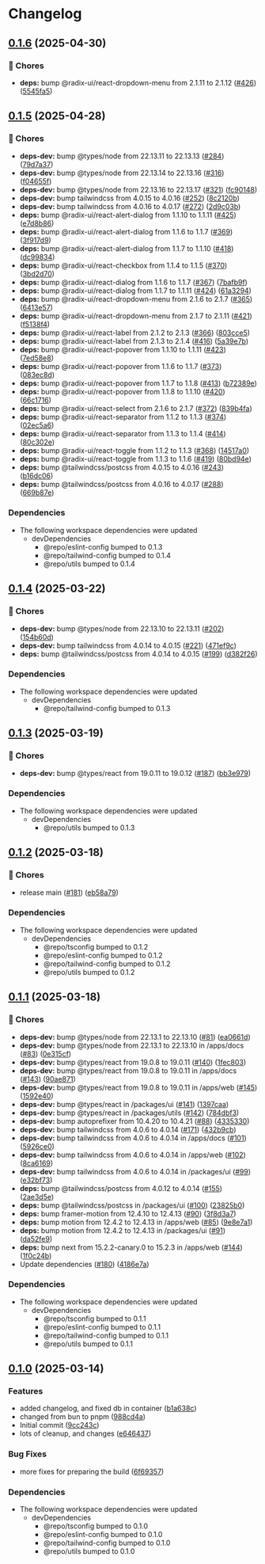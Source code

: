 # Changelog

## [0.1.6](https://github.com/CaptainPowerTurtle/teck-website-monorepo/compare/ui@v0.1.5...ui@v0.1.6) (2025-04-30)


### 🧹 Chores

* **deps:** bump @radix-ui/react-dropdown-menu from 2.1.11 to 2.1.12 ([#426](https://github.com/CaptainPowerTurtle/teck-website-monorepo/issues/426)) ([5545fa5](https://github.com/CaptainPowerTurtle/teck-website-monorepo/commit/5545fa5be0defa6f0885d43fa430d9b38575ee0d))

## [0.1.5](https://github.com/CaptainPowerTurtle/teck-website-monorepo/compare/ui@v0.1.4...ui@v0.1.5) (2025-04-28)


### 🧹 Chores

* **deps-dev:** bump @types/node from 22.13.11 to 22.13.13 ([#284](https://github.com/CaptainPowerTurtle/teck-website-monorepo/issues/284)) ([79d7a37](https://github.com/CaptainPowerTurtle/teck-website-monorepo/commit/79d7a379667c16515b2312b80bd01d7ff0550702))
* **deps-dev:** bump @types/node from 22.13.14 to 22.13.16 ([#316](https://github.com/CaptainPowerTurtle/teck-website-monorepo/issues/316)) ([f04655f](https://github.com/CaptainPowerTurtle/teck-website-monorepo/commit/f04655f9bf4889513c385be52a837ac290847a77))
* **deps-dev:** bump @types/node from 22.13.16 to 22.13.17 ([#321](https://github.com/CaptainPowerTurtle/teck-website-monorepo/issues/321)) ([fc90148](https://github.com/CaptainPowerTurtle/teck-website-monorepo/commit/fc901483068f807f6b9e7c94f6c1afbd3ca7dd14))
* **deps-dev:** bump tailwindcss from 4.0.15 to 4.0.16 ([#252](https://github.com/CaptainPowerTurtle/teck-website-monorepo/issues/252)) ([8c2120b](https://github.com/CaptainPowerTurtle/teck-website-monorepo/commit/8c2120bf4a7ac137586a589a1d24af4073925276))
* **deps-dev:** bump tailwindcss from 4.0.16 to 4.0.17 ([#272](https://github.com/CaptainPowerTurtle/teck-website-monorepo/issues/272)) ([2d9c03b](https://github.com/CaptainPowerTurtle/teck-website-monorepo/commit/2d9c03b67c8ea5430c1723514812bf4c71916c8b))
* **deps:** bump @radix-ui/react-alert-dialog from 1.1.10 to 1.1.11 ([#425](https://github.com/CaptainPowerTurtle/teck-website-monorepo/issues/425)) ([e7d8b86](https://github.com/CaptainPowerTurtle/teck-website-monorepo/commit/e7d8b8632583ae7c30eaa2df602206c78442dc61))
* **deps:** bump @radix-ui/react-alert-dialog from 1.1.6 to 1.1.7 ([#369](https://github.com/CaptainPowerTurtle/teck-website-monorepo/issues/369)) ([3f917d9](https://github.com/CaptainPowerTurtle/teck-website-monorepo/commit/3f917d96110d246d0370d8e107d399a9d3f54453))
* **deps:** bump @radix-ui/react-alert-dialog from 1.1.7 to 1.1.10 ([#418](https://github.com/CaptainPowerTurtle/teck-website-monorepo/issues/418)) ([dc99834](https://github.com/CaptainPowerTurtle/teck-website-monorepo/commit/dc998344a9fe4df80825fd1298d302bb987da255))
* **deps:** bump @radix-ui/react-checkbox from 1.1.4 to 1.1.5 ([#370](https://github.com/CaptainPowerTurtle/teck-website-monorepo/issues/370)) ([3bd2d70](https://github.com/CaptainPowerTurtle/teck-website-monorepo/commit/3bd2d70f5200beb7f9b3977f69742a821e1cf9b1))
* **deps:** bump @radix-ui/react-dialog from 1.1.6 to 1.1.7 ([#367](https://github.com/CaptainPowerTurtle/teck-website-monorepo/issues/367)) ([7bafb9f](https://github.com/CaptainPowerTurtle/teck-website-monorepo/commit/7bafb9fd3f2ecc645c9e73c60ea5725bd2c91e2b))
* **deps:** bump @radix-ui/react-dialog from 1.1.7 to 1.1.11 ([#424](https://github.com/CaptainPowerTurtle/teck-website-monorepo/issues/424)) ([61a3294](https://github.com/CaptainPowerTurtle/teck-website-monorepo/commit/61a32946992289b54b2609f6e10825a2b0a9dd5c))
* **deps:** bump @radix-ui/react-dropdown-menu from 2.1.6 to 2.1.7 ([#365](https://github.com/CaptainPowerTurtle/teck-website-monorepo/issues/365)) ([6413e57](https://github.com/CaptainPowerTurtle/teck-website-monorepo/commit/6413e57a043b63e0433b5d5ef6d6ca19dd536229))
* **deps:** bump @radix-ui/react-dropdown-menu from 2.1.7 to 2.1.11 ([#421](https://github.com/CaptainPowerTurtle/teck-website-monorepo/issues/421)) ([f5138f4](https://github.com/CaptainPowerTurtle/teck-website-monorepo/commit/f5138f4bfb46611b0ae5b74fd1786b395a60c734))
* **deps:** bump @radix-ui/react-label from 2.1.2 to 2.1.3 ([#366](https://github.com/CaptainPowerTurtle/teck-website-monorepo/issues/366)) ([803cce5](https://github.com/CaptainPowerTurtle/teck-website-monorepo/commit/803cce57452f6610c2a2ca2ef519acf4e15d8a70))
* **deps:** bump @radix-ui/react-label from 2.1.3 to 2.1.4 ([#416](https://github.com/CaptainPowerTurtle/teck-website-monorepo/issues/416)) ([5a39e7b](https://github.com/CaptainPowerTurtle/teck-website-monorepo/commit/5a39e7bedcc7c3be9ca611ab598ee980d0d38f36))
* **deps:** bump @radix-ui/react-popover from 1.1.10 to 1.1.11 ([#423](https://github.com/CaptainPowerTurtle/teck-website-monorepo/issues/423)) ([7ed58e8](https://github.com/CaptainPowerTurtle/teck-website-monorepo/commit/7ed58e83c650ae5ccb65815bc21fd241d34b7599))
* **deps:** bump @radix-ui/react-popover from 1.1.6 to 1.1.7 ([#373](https://github.com/CaptainPowerTurtle/teck-website-monorepo/issues/373)) ([083ec8d](https://github.com/CaptainPowerTurtle/teck-website-monorepo/commit/083ec8d41cd3376b74d23e8f37e5ba18ef74aba2))
* **deps:** bump @radix-ui/react-popover from 1.1.7 to 1.1.8 ([#413](https://github.com/CaptainPowerTurtle/teck-website-monorepo/issues/413)) ([b72389e](https://github.com/CaptainPowerTurtle/teck-website-monorepo/commit/b72389e01ee367cdbfc29be71630a6466a81243b))
* **deps:** bump @radix-ui/react-popover from 1.1.8 to 1.1.10 ([#420](https://github.com/CaptainPowerTurtle/teck-website-monorepo/issues/420)) ([66c1716](https://github.com/CaptainPowerTurtle/teck-website-monorepo/commit/66c1716380d33aa8c940d97bcafa906c7ffc667d))
* **deps:** bump @radix-ui/react-select from 2.1.6 to 2.1.7 ([#372](https://github.com/CaptainPowerTurtle/teck-website-monorepo/issues/372)) ([839b4fa](https://github.com/CaptainPowerTurtle/teck-website-monorepo/commit/839b4fa19632dc3ba2f9826b1f8c9f70e31d5a98))
* **deps:** bump @radix-ui/react-separator from 1.1.2 to 1.1.3 ([#374](https://github.com/CaptainPowerTurtle/teck-website-monorepo/issues/374)) ([02ec5a6](https://github.com/CaptainPowerTurtle/teck-website-monorepo/commit/02ec5a6df1e389adbfef5323ee4947ce81d63adc))
* **deps:** bump @radix-ui/react-separator from 1.1.3 to 1.1.4 ([#414](https://github.com/CaptainPowerTurtle/teck-website-monorepo/issues/414)) ([80c302e](https://github.com/CaptainPowerTurtle/teck-website-monorepo/commit/80c302e9beac990b98b0fbbcd723cd8e3ea1afb8))
* **deps:** bump @radix-ui/react-toggle from 1.1.2 to 1.1.3 ([#368](https://github.com/CaptainPowerTurtle/teck-website-monorepo/issues/368)) ([14517a0](https://github.com/CaptainPowerTurtle/teck-website-monorepo/commit/14517a05bf49329ead78cc6f4e62787c2a213690))
* **deps:** bump @radix-ui/react-toggle from 1.1.3 to 1.1.6 ([#419](https://github.com/CaptainPowerTurtle/teck-website-monorepo/issues/419)) ([80bd94e](https://github.com/CaptainPowerTurtle/teck-website-monorepo/commit/80bd94e6f146e6ec93483b93700528cb3ad21ea7))
* **deps:** bump @tailwindcss/postcss from 4.0.15 to 4.0.16 ([#243](https://github.com/CaptainPowerTurtle/teck-website-monorepo/issues/243)) ([b16dc06](https://github.com/CaptainPowerTurtle/teck-website-monorepo/commit/b16dc0679a0f943dbe3acf34694e84e8da53478b))
* **deps:** bump @tailwindcss/postcss from 4.0.16 to 4.0.17 ([#288](https://github.com/CaptainPowerTurtle/teck-website-monorepo/issues/288)) ([669b87e](https://github.com/CaptainPowerTurtle/teck-website-monorepo/commit/669b87ef9e481dbb69a255f8cb7d56d957dc15c9))


### Dependencies

* The following workspace dependencies were updated
  * devDependencies
    * @repo/eslint-config bumped to 0.1.3
    * @repo/tailwind-config bumped to 0.1.4
    * @repo/utils bumped to 0.1.4

## [0.1.4](https://github.com/CaptainPowerTurtle/teck-website-monorepo/compare/ui@v0.1.3...ui@v0.1.4) (2025-03-22)


### 🧹 Chores

* **deps-dev:** bump @types/node from 22.13.10 to 22.13.11 ([#202](https://github.com/CaptainPowerTurtle/teck-website-monorepo/issues/202)) ([154b60d](https://github.com/CaptainPowerTurtle/teck-website-monorepo/commit/154b60d6718c5ebfece61b56aa9718f9a94f29c0))
* **deps-dev:** bump tailwindcss from 4.0.14 to 4.0.15 ([#221](https://github.com/CaptainPowerTurtle/teck-website-monorepo/issues/221)) ([471ef9c](https://github.com/CaptainPowerTurtle/teck-website-monorepo/commit/471ef9cb71ea1c7a43b0a275611c3a65e69b4772))
* **deps:** bump @tailwindcss/postcss from 4.0.14 to 4.0.15 ([#199](https://github.com/CaptainPowerTurtle/teck-website-monorepo/issues/199)) ([d382f26](https://github.com/CaptainPowerTurtle/teck-website-monorepo/commit/d382f265a2abb1bcc74ce976e91cda2f14a879b7))


### Dependencies

* The following workspace dependencies were updated
  * devDependencies
    * @repo/tailwind-config bumped to 0.1.3

## [0.1.3](https://github.com/CaptainPowerTurtle/teck-website-monorepo/compare/ui@v0.1.2...ui@v0.1.3) (2025-03-19)


### 🧹 Chores

* **deps-dev:** bump @types/react from 19.0.11 to 19.0.12 ([#187](https://github.com/CaptainPowerTurtle/teck-website-monorepo/issues/187)) ([bb3e979](https://github.com/CaptainPowerTurtle/teck-website-monorepo/commit/bb3e979746649db5e42a7f0c79cde18c1abeca14))


### Dependencies

* The following workspace dependencies were updated
  * devDependencies
    * @repo/utils bumped to 0.1.3

## [0.1.2](https://github.com/CaptainPowerTurtle/teck-website-monorepo/compare/ui@v0.1.1...ui@v0.1.2) (2025-03-18)


### 🧹 Chores

* release main ([#181](https://github.com/CaptainPowerTurtle/teck-website-monorepo/issues/181)) ([eb58a79](https://github.com/CaptainPowerTurtle/teck-website-monorepo/commit/eb58a791eca03577168c84a55ce853ccf3ed8600))


### Dependencies

* The following workspace dependencies were updated
  * devDependencies
    * @repo/tsconfig bumped to 0.1.2
    * @repo/eslint-config bumped to 0.1.2
    * @repo/tailwind-config bumped to 0.1.2
    * @repo/utils bumped to 0.1.2

## [0.1.1](https://github.com/CaptainPowerTurtle/teck-website-monorepo/compare/ui@v0.1.0...ui@v0.1.1) (2025-03-18)


### 🧹 Chores

* **deps-dev:** bump @types/node from 22.13.1 to 22.13.10 ([#81](https://github.com/CaptainPowerTurtle/teck-website-monorepo/issues/81)) ([ea0661d](https://github.com/CaptainPowerTurtle/teck-website-monorepo/commit/ea0661dc213b6e3fa44f2824b80e917d8ffc1033))
* **deps-dev:** bump @types/node from 22.13.1 to 22.13.10 in /apps/docs ([#83](https://github.com/CaptainPowerTurtle/teck-website-monorepo/issues/83)) ([0e315cf](https://github.com/CaptainPowerTurtle/teck-website-monorepo/commit/0e315cf30cc3e0f8e5ab9cb839f0c5e2935dd287))
* **deps-dev:** bump @types/react from 19.0.8 to 19.0.11 ([#140](https://github.com/CaptainPowerTurtle/teck-website-monorepo/issues/140)) ([1fec803](https://github.com/CaptainPowerTurtle/teck-website-monorepo/commit/1fec803674ed22e25351c0a33dbd4c475db1f135))
* **deps-dev:** bump @types/react from 19.0.8 to 19.0.11 in /apps/docs ([#143](https://github.com/CaptainPowerTurtle/teck-website-monorepo/issues/143)) ([90ae871](https://github.com/CaptainPowerTurtle/teck-website-monorepo/commit/90ae87160c970af9bf97901fd72c649a7caa78e4))
* **deps-dev:** bump @types/react from 19.0.8 to 19.0.11 in /apps/web ([#145](https://github.com/CaptainPowerTurtle/teck-website-monorepo/issues/145)) ([1592e40](https://github.com/CaptainPowerTurtle/teck-website-monorepo/commit/1592e40ce7f249da444c7398ada849f0fa6a7804))
* **deps-dev:** bump @types/react in /packages/ui ([#141](https://github.com/CaptainPowerTurtle/teck-website-monorepo/issues/141)) ([1397caa](https://github.com/CaptainPowerTurtle/teck-website-monorepo/commit/1397caa0c60ff31493f15e6a78e201090f941582))
* **deps-dev:** bump @types/react in /packages/utils ([#142](https://github.com/CaptainPowerTurtle/teck-website-monorepo/issues/142)) ([784dbf3](https://github.com/CaptainPowerTurtle/teck-website-monorepo/commit/784dbf3f8b694657ee5d34d20fbaffaf65dadbd9))
* **deps-dev:** bump autoprefixer from 10.4.20 to 10.4.21 ([#88](https://github.com/CaptainPowerTurtle/teck-website-monorepo/issues/88)) ([4335330](https://github.com/CaptainPowerTurtle/teck-website-monorepo/commit/43353304f38cde4d016f871ad2692c82e2cd56fc))
* **deps-dev:** bump tailwindcss from 4.0.6 to 4.0.14 ([#171](https://github.com/CaptainPowerTurtle/teck-website-monorepo/issues/171)) ([432b9cb](https://github.com/CaptainPowerTurtle/teck-website-monorepo/commit/432b9cb028d115e9e46f5b2e2ecaf16467455de5))
* **deps-dev:** bump tailwindcss from 4.0.6 to 4.0.14 in /apps/docs ([#101](https://github.com/CaptainPowerTurtle/teck-website-monorepo/issues/101)) ([5926ce0](https://github.com/CaptainPowerTurtle/teck-website-monorepo/commit/5926ce021b3fb66a252a8c7f5b8274134329ea41))
* **deps-dev:** bump tailwindcss from 4.0.6 to 4.0.14 in /apps/web ([#102](https://github.com/CaptainPowerTurtle/teck-website-monorepo/issues/102)) ([8ca6169](https://github.com/CaptainPowerTurtle/teck-website-monorepo/commit/8ca6169db42c6e084af327f1a5da602c20319b5c))
* **deps-dev:** bump tailwindcss from 4.0.6 to 4.0.14 in /packages/ui ([#99](https://github.com/CaptainPowerTurtle/teck-website-monorepo/issues/99)) ([e32bf73](https://github.com/CaptainPowerTurtle/teck-website-monorepo/commit/e32bf7321189e4c34ce33e45252c8bf29bdac068))
* **deps:** bump @tailwindcss/postcss from 4.0.12 to 4.0.14 ([#155](https://github.com/CaptainPowerTurtle/teck-website-monorepo/issues/155)) ([2ae3d5e](https://github.com/CaptainPowerTurtle/teck-website-monorepo/commit/2ae3d5e48373434dc35e5b7f11c429b7f40bebcb))
* **deps:** bump @tailwindcss/postcss in /packages/ui ([#100](https://github.com/CaptainPowerTurtle/teck-website-monorepo/issues/100)) ([23825b0](https://github.com/CaptainPowerTurtle/teck-website-monorepo/commit/23825b09b8477d5ee4addd3c4248956fecb46a12))
* **deps:** bump framer-motion from 12.4.10 to 12.4.13 ([#90](https://github.com/CaptainPowerTurtle/teck-website-monorepo/issues/90)) ([3f8d3a7](https://github.com/CaptainPowerTurtle/teck-website-monorepo/commit/3f8d3a7c09ee21f57393542ecc752cf0ed342446))
* **deps:** bump motion from 12.4.2 to 12.4.13 in /apps/web ([#85](https://github.com/CaptainPowerTurtle/teck-website-monorepo/issues/85)) ([9e8e7a1](https://github.com/CaptainPowerTurtle/teck-website-monorepo/commit/9e8e7a101e93c1922284b003fd50b22d41ab5bf2))
* **deps:** bump motion from 12.4.2 to 12.4.13 in /packages/ui ([#91](https://github.com/CaptainPowerTurtle/teck-website-monorepo/issues/91)) ([da52fe9](https://github.com/CaptainPowerTurtle/teck-website-monorepo/commit/da52fe96757e97d4d3cfb277e7d85d6209949d53))
* **deps:** bump next from 15.2.2-canary.0 to 15.2.3 in /apps/web ([#144](https://github.com/CaptainPowerTurtle/teck-website-monorepo/issues/144)) ([1f0c24b](https://github.com/CaptainPowerTurtle/teck-website-monorepo/commit/1f0c24b887ddb1a1f498a643a15b573a825cff5a))
* Update dependencies ([#180](https://github.com/CaptainPowerTurtle/teck-website-monorepo/issues/180)) ([4186e7a](https://github.com/CaptainPowerTurtle/teck-website-monorepo/commit/4186e7ab0aad40d6bc638d4ec97352721732e0af))


### Dependencies

* The following workspace dependencies were updated
  * devDependencies
    * @repo/tsconfig bumped to 0.1.1
    * @repo/eslint-config bumped to 0.1.1
    * @repo/tailwind-config bumped to 0.1.1
    * @repo/utils bumped to 0.1.1

## [0.1.0](https://github.com/CaptainPowerTurtle/teck-website-monorepo/compare/ui@v0.0.1...ui@v0.1.0) (2025-03-14)


### Features

* added changelog, and fixed db in container ([b1a638c](https://github.com/CaptainPowerTurtle/teck-website-monorepo/commit/b1a638c392ccca6fe80bb0723f5b602ace5e2e36))
* changed from bun to pnpm ([988cd4a](https://github.com/CaptainPowerTurtle/teck-website-monorepo/commit/988cd4a2e09e64eea9713c7edd043041f991edef))
* Initial commit ([9cc243c](https://github.com/CaptainPowerTurtle/teck-website-monorepo/commit/9cc243c16242a4910b53bc075e2094bd2f5837e2))
* lots of cleanup, and changes ([e646437](https://github.com/CaptainPowerTurtle/teck-website-monorepo/commit/e6464375c4eefc5fe390344b8edd41329a1b6fd2))


### Bug Fixes

* more fixes for preparing the build ([6f69357](https://github.com/CaptainPowerTurtle/teck-website-monorepo/commit/6f69357276ed4eede85ad77801ce152f658f704a))


### Dependencies

* The following workspace dependencies were updated
  * devDependencies
    * @repo/tsconfig bumped to 0.1.0
    * @repo/eslint-config bumped to 0.1.0
    * @repo/tailwind-config bumped to 0.1.0
    * @repo/utils bumped to 0.1.0
